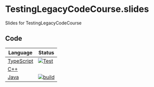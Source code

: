 # TestingLegacyCodeCourse.slides
Slides for TestingLegacyCodeCourse


## Code

| Language | Status |
| -------- | ------ |
| [TypeScript](https://github.com/LearnWithLlew/TestingLegacyCodeCourse.ts) | [![Test](https://github.com/LearnWithLlew/TestingLegacyCodeCourse.ts/actions/workflows/test.yml/badge.svg)](https://github.com/LearnWithLlew/TestingLegacyCodeCourse.ts/actions/workflows/test.yml) |
| [C++](https://github.com/LearnWithLlew/TestingLegacyCodeCourse.cpp) | |
| [Java](TestingLegacyCodeCourse.java) | [![build](https://github.com/LearnWithLlew/TestingLegacyCodeCourse.java/actions/workflows/build.yml/badge.svg)](https://github.com/LearnWithLlew/TestingLegacyCodeCourse.java/actions/workflows/build.yml) |
